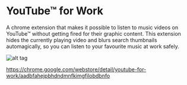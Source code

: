 YouTube™ for Work
=====================

A chrome extension that makes it possible to listen to music videos on YouTube™ without getting fired for their graphic content. This extension hides the currently playing video and blurs search thumbnails automagically, so you can listen to your favourite music at work safely.

![alt tag](https://raw.github.com/eladnava/youtube-for-work/master/assets/img/preview.png)

https://chrome.google.com/webstore/detail/youtube-for-work/aadbfahejpbhdndmnfkimgfilobdbnfo